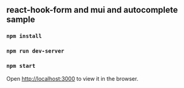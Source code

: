 ## react-hook-form and mui and autocomplete sample

### `npm install`

### `npm run dev-server`

### `npm start`

Open [http://localhost:3000](http://localhost:3000) to view it in the browser.
